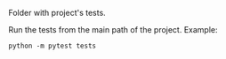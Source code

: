 Folder with project's tests.

Run the tests from the main path of the project. Example:

~~~
python -m pytest tests
~~~
